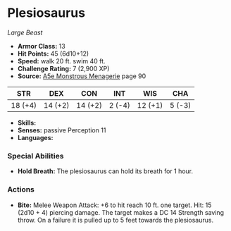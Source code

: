 # Plesiosaurus

*Large* *Beast*

- **Armor Class:** 13
- **Hit Points:** 45 (6d10+12)
- **Speed:** walk 20 ft. swim 40 ft.
- **Challenge Rating:** 7 (2,900 XP)
- **Source:** [A5e Monstrous Menagerie](https://enpublishingrpg.com/products/level-up-monstrous-menagerie-a5e) page 90

| STR | DEX | CON | INT | WIS | CHA |
| --- | --- | --- | --- | --- | --- |
| 18 (+4) | 14 (+2) | 14 (+2) | 2 (-4) | 12 (+1) | 5 (-3) |

- **Skills:** 
- **Senses:** passive Perception 11
- **Languages:** 

### Special Abilities

- **Hold Breath:** The plesiosaurus can hold its breath for 1 hour.

### Actions

- **Bite:** Melee Weapon Attack: +6 to hit  reach 10 ft.  one target. Hit: 15 (2d10 + 4) piercing damage. The target makes a DC 14 Strength saving throw. On a failure  it is pulled up to 5 feet towards the plesiosaurus.


